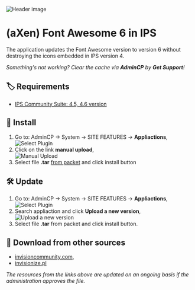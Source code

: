 ![Header image](https://files.axendev.net/projects/ips/applications/fontawesome6/1.png)

# (aXen) Font Awesome 6 in IPS

The application updates the Font Awesome version to version 6 without destroying the icons embedded in IPS version 4.

_Something's not working? Clear the cache via **AdminCP** by **Get Support**!_

## 🏷️ Requirements

- [IPS Community Suite: 4.5, 4.6 version](https://invisioncommunity.com/)

## 🧰 Install

1. Go to: AdminCP -> System -> SITE FEATURES -> **Appliactions**,  
   ![Select Plugin](https://files.axendev.net/github/app/admincp_select.png)
2. Click on the link **manual upload**,  
   ![Manual Upload](https://files.axendev.net/github/app/manual_upload.png)
3. Select file **.tar** [from packet](https://github.com/aXenDeveloper/ips-app-fontawesome6/releases) and click install button

## 🛠️ Update

1. Go to: AdminCP -> System -> SITE FEATURES -> **Appliactions**,  
   ![Select Plugin](https://files.axendev.net/github/app/admincp_select.png)
2. Search appliaction and click **Upload a new version**,  
   ![Upload a new version](https://files.axendev.net/github/app/new_version_upload.png)
3. Select file **.tar** from packet and click install button.

## 🔌 Download from other sources

- [invisioncommunity.com](https://forum.invisionize.pl/files/file/837-axen-font-awesome-6-in-ips/),
- [invisionize.pl](https://invisioncommunity.com/files/file/10056-axen-font-awesome-6-in-ips/)

_The resources from the links above are updated on an ongoing basis if the administration approves the file._
